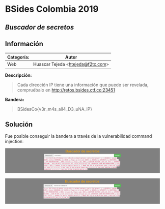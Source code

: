 # __BSides Colombia 2019__
## _Buscador de secretos_

 ## Información 
**Categoría:** | **Autor**
--- | ---
Web | Huascar Tejeda <<htejeda@f2tc.com>>

**Descripción:**

> Cada dirección IP tiene una información que puede ser revelada, compruébalo en http://retos.bsides.ctf.co:23451

**Bandera:**

> BSidesCo{v3r_m4s_all4_D3_uNA_IP}

## Solución

Fue posible conseguir la bandera a través de la vulnerabilidad command injection:

![](/images/BSidesCo2019/Web/Buscadordesecretos/01.png)

![](/images/BSidesCo2019/Web/Buscadordesecretos/02.png)
